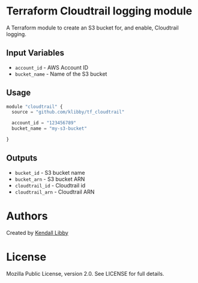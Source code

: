 Terraform Cloudtrail logging module
========================

A Terraform module to create an S3 bucket for, and enable, Cloudtrail logging.

Input Variables
---------------
- `account_id` - AWS Account ID
- `bucket_name` - Name of the S3 bucket


Usage
-----

```js
module "cloudtrail" {
  source = "github.com/klibby/tf_cloudtrail"

  account_id = "123456789"
  bucket_name = "my-s3-bucket"

}
```

Outputs
-------
- `bucket_id` - S3 bucket name
- `bucket_arn` - S3 bucket ARN
- `cloudtrail_id` - Cloudtrail id
- `cloudtrail_arn` - Cloudtrail ARN


Authors
=======

Created by [Kendall Libby](https://github.com/klibby)

License
=======
Mozilla Public License, version 2.0. See LICENSE for full details.
